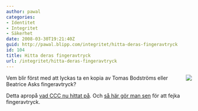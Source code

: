 ```yaml
---
author: pawal
categories:
- Identitet
- Integritet
- Säkerhet
date: 2008-03-30T19:21:40Z
guid: http://pawal.blipp.com/integritet/hitta-deras-fingeravtryck
id: 104
title: Hitta deras fingeravtryck
url: /integritet/hitta-deras-fingeravtryck
---
```


<img src="http://blipp.com/misc/fingeravtryck.jpg" class="alignright" align="right"/>Vem blir först med att lyckas ta en kopia av Tomas Bodströms eller Beatrice Asks fingeravtryck?

Detta apropå <a href="http://www.ccc.de/updates/2008/schaubles-finger?language=en">vad CCC nu hittat på</a>. Och <a href="http://www.ccc.de/biometrie/fingerabdruck_kopieren">så här gör man sen</a> för att fejka fingeravtryck.